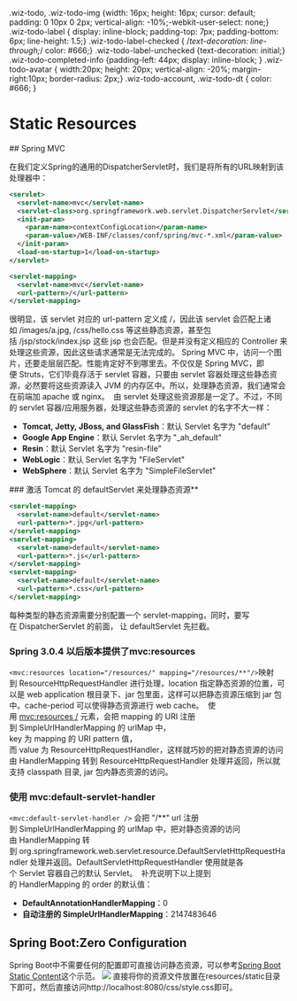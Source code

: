 ﻿.wiz-todo, .wiz-todo-img {width: 16px; height: 16px; cursor: default; padding: 0 10px 0 2px; vertical-align: -10%;-webkit-user-select: none;} .wiz-todo-label { display: inline-block; padding-top: 7px; padding-bottom: 6px; line-height: 1.5;} .wiz-todo-label-checked { /*text-decoration: line-through;*/ color: #666;} .wiz-todo-label-unchecked {text-decoration: initial;} .wiz-todo-completed-info {padding-left: 44px; display: inline-block; } .wiz-todo-avatar { width:20px; height: 20px; vertical-align: -20%; margin-right:10px; border-radius: 2px;} .wiz-todo-account, .wiz-todo-dt { color: #666; }



# Static Resources
## Spring MVC

在我们定义Spring的通用的DispatcherServlet时，我们是将所有的URL映射到该处理器中：

``` xml
<servlet>
  <servlet-name>mvc</servlet-name>
  <servlet-class>org.springframework.web.servlet.DispatcherServlet</servlet-class>
  <init-param>
    <param-name>contextConfigLocation</param-name>
    <param-value>/WEB-INF/classes/conf/spring/mvc-*.xml</param-value>
  </init-param>
  <load-on-startup>1</load-on-startup>
</servlet>

<servlet-mapping>
  <servlet-name>mvc</servlet-name>
  <url-pattern>/</url-pattern>
</servlet-mapping>
```

很明显，该 servlet 对应的 url-pattern 定义成 /，因此该 servlet 会匹配上诸如 /images/a.jpg, /css/hello.css 等这些静态资源，甚至包括 /jsp/stock/index.jsp 这些 jsp 也会匹配。但是并没有定义相应的 Controller 来处理这些资源，因此这些请求通常是无法完成的。 Spring MVC 中，访问一个图片，还要走层层匹配。性能肯定好不到哪里去。不仅仅是 Spring MVC，即便 Struts，它们毕竟存活于 servlet 容器，只要由 servlet 容器处理这些静态资源，必然要将这些资源读入 JVM 的内存区中。所以，处理静态资源，我们通常会在前端加 apache 或 nginx。
 由 servlet 处理这些资源那是一定了。不过，不同的 servlet 容器/应用服务器，处理这些静态资源的 servlet 的名字不大一样： 
- **Tomcat, Jetty, JBoss, and GlassFish**：默认 Servlet 名字为 "default"
- **Google App Engine**：默认 Servlet 名字为 "_ah_default"
- **Resin**：默认 Servlet 名字为 "resin-file"
- **WebLogic**：默认 Servlet 名字为 "FileServlet"
- **WebSphere**：默认 Servlet 名字为 "SimpleFileServlet"

### 激活 Tomcat 的 defaultServlet 来处理静态资源** 

``` xml
<servlet-mapping>
  <servlet-name>default</servlet-name>
  <url-pattern>*.jpg</url-pattern>
</servlet-mapping>
<servlet-mapping>
  <servlet-name>default</servlet-name>
  <url-pattern>*.js</url-pattern>
</servlet-mapping>
<servlet-mapping>
  <servlet-name>default</servlet-name>
  <url-pattern>*.css</url-pattern>
</servlet-mapping>
```
每种类型的静态资源需要分别配置一个 servlet-mapping，同时，要写在 DispatcherServlet 的前面， 让 defaultServlet 先拦截。 

### Spring 3.0.4 以后版本提供了mvc:resources

```<mvc:resources location="/resources/" mapping="/resources/**"/>```映射到 ResourceHttpRequestHandler 进行处理，location 指定静态资源的位置，可以是 web application 根目录下、jar 包里面，这样可以把静态资源压缩到 jar 包中。cache-period 可以使得静态资源进行 web cache。 
使用 <mvc:resources /> 元素，会把 mapping 的 URI 注册到 SimpleUrlHandlerMapping 的 urlMap 中，key 为 mapping 的 URI pattern 值，而 value 为 ResourceHttpRequestHandler，这样就巧妙的把对静态资源的访问由 HandlerMapping 转到 ResourceHttpRequestHandler 处理并返回，所以就支持 classpath 目录, jar 包内静态资源的访问。 
### 使用 mvc:default-servlet-handler
```<mvc:default-servlet-handler />``` 会把 "/**" url 注册到 SimpleUrlHandlerMapping 的 urlMap 中，把对静态资源的访问由 HandlerMapping 转到 org.springframework.web.servlet.resource.DefaultServletHttpRequestHandler 处理并返回。DefaultServletHttpRequestHandler 使用就是各个 Servlet 容器自己的默认 Servlet。 
补充说明下以上提到的 HandlerMapping 的 order 的默认值： 
- **DefaultAnnotationHandlerMapping**：0
- **自动注册的 SimpleUrlHandlerMapping**：2147483646


## Spring Boot:Zero Configuration
Spring Boot中不需要任何的配置即可直接访问静态资源，可以参考[Spring Boot Static Content](https://github.com/spring-projects/spring-boot/blob/master/spring-boot-samples%2Fspring-boot-sample-web-static%2Fsrc%2Fmain%2Fjava%2Fsample%2Fweb%2Fstaticcontent%2FSampleWebStaticApplication.java)这个示范。
![](http://i.stack.imgur.com/QnNmy.png) 
直接将你的资源文件放置在resources/static目录下即可，然后直接访问http://localhost:8080/css/style.css即可。

